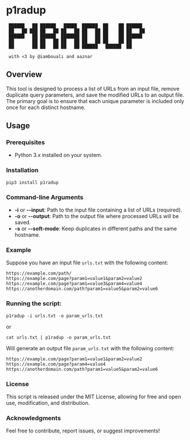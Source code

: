 # p1radup

```
 ██████   ██ ██████   █████  ██████  ██    ██ ██████
 ██   ██ ███ ██   ██ ██   ██ ██   ██ ██    ██ ██   ██
 ██████   ██ ██████  ███████ ██   ██ ██    ██ ██████
 ██       ██ ██   ██ ██   ██ ██   ██ ██    ██ ██
 ██       ██ ██   ██ ██   ██ ██████   ██████  ██

 with <3 by @iambouali and aaznar
```

## Overview

This tool is designed to process a list of URLs from an input file, remove duplicate query parameters, and save the modified URLs to an output file. The primary goal is to ensure that each unique parameter is included only once for each distinct hostname.

## Usage

### Prerequisites

- Python 3.x installed on your system.

### Installation 

`pip3 install p1radup`

### Command-line Arguments

* **-i** or **--input**: Path to the input file containing a list of URLs (required).
* **-o** or **--output**: Path to the output file where processed URLs will be saved.
* **-s** or **--soft-mode**: Keep duplicates in different paths and the same hostname.
  
### Example

Suppose you have an input file `urls.txt` with the following content:

```
https://example.com/path/
https://example.com/page?param1=value1&param2=value2
https://example.com/page?param1=value3&param4=value4
https://anotherdomain.com/path?param1=value5&param2=value6
```

### Running the script:

`p1radup -i urls.txt -o param_urls.txt`

or

`cat urls.txt | p1radup -o param_urls.txt`


Will generate an output file `param_urls.txt` with the following content:

```
https://example.com/page?param1=value1&param2=value2
https://example.com/page?param4=value4
https://anotherdomain.com/path?param1=value5&param2=value6
```

### License

This script is released under the MIT License, allowing for free and open use, modification, and distribution.

### Acknowledgments

Feel free to contribute, report issues, or suggest improvements!
